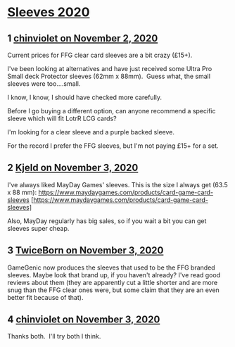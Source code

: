 # [Sleeves 2020](https://community.fantasyflightgames.com/topic/312300-sleeves-2020/)

## 1 [chinviolet on November 2, 2020](https://community.fantasyflightgames.com/topic/312300-sleeves-2020/?do=findComment&comment=4009605)

Current prices for FFG clear card sleeves are a bit crazy (£15+). 

I've been looking at alternatives and have just received some Ultra Pro Small deck Protector sleeves (62mm x 88mm).  Guess what, the small sleeves were too....small.  

I know, I know, I should have checked more carefully.

Before I go buying a different option, can anyone recommend a specific sleeve which will fit LotrR LCG cards?  

I'm looking for a clear sleeve and a purple backed sleeve.

For the record I prefer the FFG sleeves, but I'm not paying £15+ for a set.

## 2 [Kjeld on November 3, 2020](https://community.fantasyflightgames.com/topic/312300-sleeves-2020/?do=findComment&comment=4009918)

I've always liked MayDay Games' sleeves. This is the size I always get (63.5 x 88 mm): https://www.maydaygames.com/products/card-game-card-sleeves [https://www.maydaygames.com/products/card-game-card-sleeves]

Also, MayDay regularly has big sales, so if you wait a bit you can get sleeves super cheap.

## 3 [TwiceBorn on November 3, 2020](https://community.fantasyflightgames.com/topic/312300-sleeves-2020/?do=findComment&comment=4010015)

GameGenic now produces the sleeves that used to be the FFG branded sleeves. Maybe look that brand up, if you haven't already? I've read good reviews about them (they are apparently cut a little shorter and are more snug than the FFG clear ones were, but some claim that they are an even better fit because of that). 

## 4 [chinviolet on November 3, 2020](https://community.fantasyflightgames.com/topic/312300-sleeves-2020/?do=findComment&comment=4010237)

Thanks both.  I'll try both I think.

